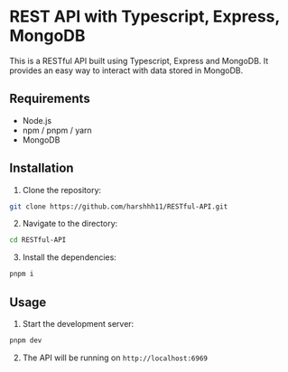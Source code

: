 # REST API with Typescript, Express, MongoDB

This is a RESTful API built using Typescript, Express and MongoDB. It provides an easy way to interact with data stored in MongoDB.

## Requirements

* Node.js
* npm / pnpm / yarn
* MongoDB

## Installation

1. Clone the repository:

```bash
git clone https://github.com/harshhh11/RESTful-API.git
```

2. Navigate to the directory:

```bash 
cd RESTful-API
```

3. Install the dependencies:

```bash
pnpm i
```

## Usage 

1. Start the development server:

``` bash
pnpm dev
```

2. The API will be running on `http://localhost:6969`
